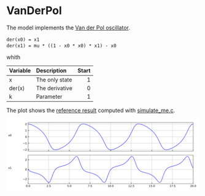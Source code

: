 # VanDerPol

The model implements the [Van der Pol oscillator](https://en.wikipedia.org/wiki/Van_der_Pol_oscillator).

```
der(x0) = x1
der(x1) = mu * ((1 - x0 * x0) * x1) - x0
```

whith

| Variable      | Description    | Start |
|:--------------|:---------------| -----:|
| x             | The only state |     1 |
| der(x)        | The derivative |     0 |
| k             | Parameter      |     1 |

The plot shows the [reference result](VanDerPol_ref.csv) computed with [simulate_me.c](https://github.com/modelica/Reference-FMUs/blob/master/examples/simulate_me.c).

![plot](VanDerPol_ref.svg)
